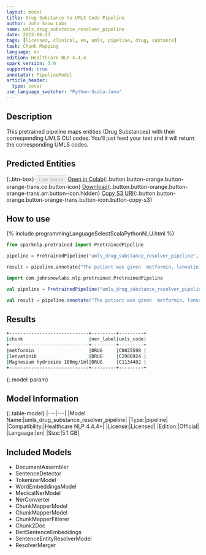 ```yaml
---
layout: model
title: Drug Substance to UMLS Code Pipeline
author: John Snow Labs
name: umls_drug_substance_resolver_pipeline
date: 2023-06-23
tags: [licensed, clinical, en, umls, pipeline, drug, subtance]
task: Chunk Mapping
language: en
edition: Healthcare NLP 4.4.4
spark_version: 3.0
supported: true
annotator: PipelineModel
article_header:
  type: cover
use_language_switcher: "Python-Scala-Java"
---
```


## Description

This pretrained pipeline maps entities (Drug Substances) with their corresponding UMLS CUI codes. You’ll just feed your text and it will return the corresponding UMLS codes.

## Predicted Entities



{:.btn-box}
<button class="button button-orange" disabled>Live Demo</button>
[Open in Colab](https://colab.research.google.com/github/JohnSnowLabs/spark-nlp-workshop/blob/master/healthcare-nlp/07.0.Pretrained_Clinical_Pipelines.ipynb){:.button.button-orange.button-orange-trans.co.button-icon}
[Download](https://s3.amazonaws.com/auxdata.johnsnowlabs.com/clinical/models/umls_drug_substance_resolver_pipeline_en_4.4.4_3.0_1687515237485.zip){:.button.button-orange.button-orange-trans.arr.button-icon.hidden}
[Copy S3 URI](s3://auxdata.johnsnowlabs.com/clinical/models/umls_drug_substance_resolver_pipeline_en_4.4.4_3.0_1687515237485.zip){:.button.button-orange.button-orange-trans.button-icon.button-copy-s3}

## How to use

<div class="tabs-box" markdown="1">
{% include programmingLanguageSelectScalaPythonNLU.html %}

```python
from sparknlp.pretrained import PretrainedPipeline

pipeline = PretrainedPipeline("umls_drug_substance_resolver_pipeline", "en", "clinical/models")

result = pipeline.annotate("The patient was given  metformin, lenvatinib and Magnesium hydroxide 100mg/1ml")
```
```scala
import com.johnsnowlabs.nlp.pretrained.PretrainedPipeline

val pipeline = PretrainedPipeline("umls_drug_substance_resolver_pipeline", "en", "clinical/models")

val result = pipeline.annotate("The patient was given  metformin, lenvatinib and Magnesium hydroxide 100mg/1ml")
```
</div>

## Results
```bash
+-----------------------------+---------+---------+
|chunk                        |ner_label|umls_code|
+-----------------------------+---------+---------+
|metformin                    |DRUG     |C0025598 |
|lenvatinib                   |DRUG     |C2986924 |
|Magnesium hydroxide 100mg/1ml|DRUG     |C1134402 |
+-----------------------------+---------+---------+
```





{:.model-param}
## Model Information

{:.table-model}
|---|---|
|Model Name:|umls_drug_substance_resolver_pipeline|
|Type:|pipeline|
|Compatibility:|Healthcare NLP 4.4.4+|
|License:|Licensed|
|Edition:|Official|
|Language:|en|
|Size:|5.1 GB|

## Included Models

- DocumentAssembler
- SentenceDetector
- TokenizerModel
- WordEmbeddingsModel
- MedicalNerModel
- NerConverter
- ChunkMapperModel
- ChunkMapperModel
- ChunkMapperFilterer
- Chunk2Doc
- BertSentenceEmbeddings
- SentenceEntityResolverModel
- ResolverMerger